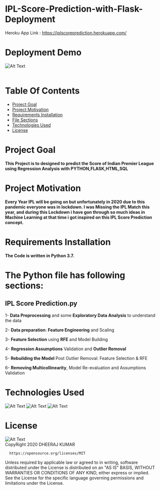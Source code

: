 # IPL-Score-Prediction-with-Flask-Deployment
Heroku App Link : https://iplscoreprediction.herokuapp.com/

# Deployment Demo

![Alt Text](https://github.com/DheerajKumar97/IPL-Score-Prediction-with-Flask-Deployment-Heroku/blob/master/static/IPL%20Predictor%20Output.gif)
<br> <br>
# Table Of Contents
- [Project Goal](#Project-Goal)
- [Project Motivation](#Project-Motivation)
- [Requirements Installation](#Requirements-Installation)
- [File Sections](#File-Sections)
- [Technologies Used](#Technologies-Used)
- [License](#License)

# Project Goal

 **This Project is to designed to predict the Score of Indian Premier League using Regression Analysis with PYTHON,FLASK,HTML,SQL**

# Project Motivation

**Every Year IPL will be going on but unfortunately in 2020 due to this pandemic everyone was in lockdown. I was Missing the IPL Match this year, and during this Lockdown i have gon through so much ideas in Machine Learning at that time i got inspired on this IPL Score Prediction concept.**

# Requirements Installation

**The Code is written in Python 3.7.**
    
# The Python file has following sections:

## IPL Score Prediction.py

1- **Data Preprocessing** and some **Exploratory Data Analysis** to understand the data

2- **Data preparation**: **Feature Engineering** and Scaling

3- **Feature Selection** using **RFE** and Model Building

4- **Regression Assumptions** Validation and **Outlier Removal**

5- **Rebuilding the Model** Post Outlier Removal: Feature Selection & RFE

6- **Removing Multicollinearity**, Model Re-evaluation and Assumptions Validation

# Technologies Used

![Alt Text](https://github.com/DheerajKumar97/IPL-Score-Prediction-with-Flask-Deployment-Heroku/blob/master/static/p1.jpg)
![Alt Text](https://github.com/DheerajKumar97/IPL-Score-Prediction-with-Flask-Deployment-Heroku/blob/master/static/p2.png)
![Alt Text](https://github.com/DheerajKumar97/IPL-Score-Prediction-with-Flask-Deployment-Heroku/blob/master/static/p3.png)

# License

![Alt Text](https://github.com/DheerajKumar97/Customer-Life-Time-Value-Prediction-Flask-Deployment--Heroku/blob/master/CLTP%20Analysis%20Output/MIT%20license.jpg)
<br>
CopyRight 2020 DHEERAJ KUMAR

      https://opensource.org/licenses/MIT
      
Unless required by applicable law or agreed to in writing, software distributed under the License is distributed on an "AS IS" BASIS, WITHOUT WARRANTIES OR CONDITIONS OF ANY KIND, either express or implied. See the License for the specific language governing permissions and limitations under the License.
